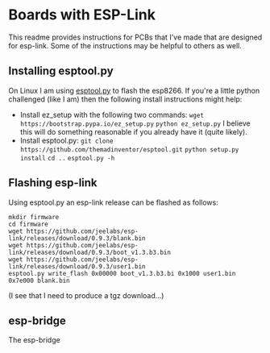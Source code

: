 Boards with ESP-Link
====================

This readme provides instructions for PCBs that I've made that are designed for esp-link.
Some of the instructions may be helpful to others as well.

Installing esptool.py
---------------------

On Linux I am using [esptool.py](https://github.com/themadinventor/esptool) to flash the esp8266.
If you're a little python challenged (like I am) then the following install instructions might help:
 - Install ez_setup with the following two commands:
   `wget https://bootstrap.pypa.io/ez_setup.py`
	 `python ez_setup.py`
	 I believe this will do something reasonable if you already have it (quite likely).
 - Install esptool.py:
   `git clone https://github.com/themadinventor/esptool.git`
	 `python setup.py install`
	 `cd ..`
	 `esptool.py -h`

Flashing esp-link
-----------------

Using esptool.py an esp-link release can be flashed as follows:
```
mkdir firmware
cd firmware
wget https://github.com/jeelabs/esp-link/releases/download/0.9.3/blank.bin
wget https://github.com/jeelabs/esp-link/releases/download/0.9.3/boot_v1.3.b3.bin
wget https://github.com/jeelabs/esp-link/releases/download/0.9.3/user1.bin
esptool.py write_flash 0x00000 boot_v1.3.b3.bi 0x1000 user1.bin 0x7e000 blank.bin
```
(I see that I need to produce a tgz download...)

esp-bridge
----------

The esp-bridge 


